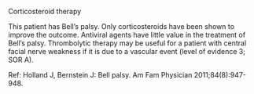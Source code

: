 Corticosteroid therapy

This patient has Bell’s palsy. Only corticosteroids have been shown to improve the outcome. Antiviral agents have little value in the treatment of Bell’s palsy. Thrombolytic therapy may be useful for a patient with central facial nerve weakness if it is due to a vascular event (level of evidence 3; SOR A).

Ref:  Holland J, Bernstein J: Bell palsy. Am Fam Physician 2011;84(8):947-948.